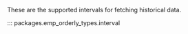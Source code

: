 These are the supported intervals for
fetching historical data.

::: packages.emp_orderly_types.interval
